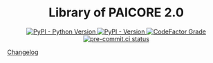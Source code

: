 <div align="center">

# Library of PAICORE 2.0

</div>

<p align="center">
    <a href="https://github.com/PAICookers/PAIlib/blob/master/pyproject.toml">
        <img alt="PyPI - Python Version" src="https://img.shields.io/pypi/pyversions/paicorelib">
    </a>
    <a href="https://pypi.org/project/paicorelib/">
        <img alt="PyPI - Version" src="https://img.shields.io/pypi/v/paicorelib?color=pink">
    </a>
    <a href="https://www.codefactor.io/repository/github/PAICookers/PAIlib">
        <img alt="CodeFactor Grade" src="https://img.shields.io/codefactor/grade/github/PAICookers/PAIlib?color=orange">
    </a>
        <a href="https://results.pre-commit.ci/latest/github/PAICookers/PAIlib/master">
        <img alt="pre-commit.ci status" src="https://results.pre-commit.ci/badge/github/PAICookers/PAIlib/master.svg">
    </a>
</p>

[Changelog](./CHANGELOG.md)
